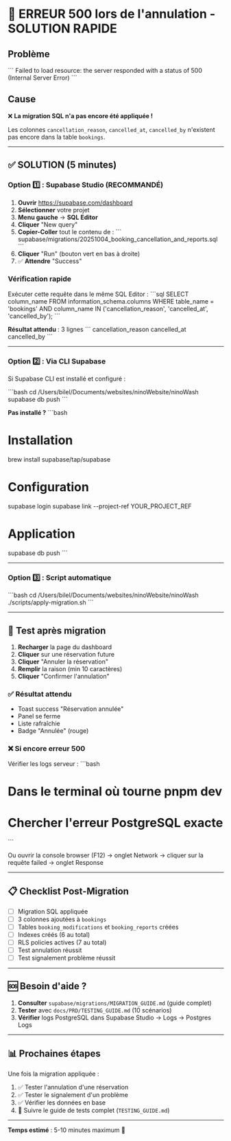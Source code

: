 # 🚨 ERREUR 500 lors de l'annulation - SOLUTION RAPIDE

## Problème
\`\`\`
Failed to load resource: the server responded with a status of 500 (Internal Server Error)
\`\`\`

## Cause
❌ **La migration SQL n'a pas encore été appliquée !**

Les colonnes `cancellation_reason`, `cancelled_at`, `cancelled_by` n'existent pas encore dans la table `bookings`.

---

## ✅ SOLUTION (5 minutes)

### Option 1️⃣ : Supabase Studio (RECOMMANDÉ)

1. **Ouvrir** https://supabase.com/dashboard
2. **Sélectionner** votre projet
3. **Menu gauche** → **SQL Editor**
4. **Cliquer** "New query"
5. **Copier-Coller** tout le contenu de :
   \`\`\`
   supabase/migrations/20251004_booking_cancellation_and_reports.sql
   \`\`\`
6. **Cliquer** "Run" (bouton vert en bas à droite)
7. ✅ **Attendre** "Success"

### Vérification rapide
Exécuter cette requête dans le même SQL Editor :
\`\`\`sql
SELECT column_name 
FROM information_schema.columns 
WHERE table_name = 'bookings' 
AND column_name IN ('cancellation_reason', 'cancelled_at', 'cancelled_by');
\`\`\`

**Résultat attendu** : 3 lignes
\`\`\`
cancellation_reason
cancelled_at
cancelled_by
\`\`\`

---

### Option 2️⃣ : Via CLI Supabase

Si Supabase CLI est installé et configuré :

\`\`\`bash
cd /Users/bilel/Documents/websites/ninoWebsite/ninoWash
supabase db push
\`\`\`

**Pas installé ?**
\`\`\`bash
# Installation
brew install supabase/tap/supabase

# Configuration
supabase login
supabase link --project-ref YOUR_PROJECT_REF

# Application
supabase db push
\`\`\`

---

### Option 3️⃣ : Script automatique

\`\`\`bash
cd /Users/bilel/Documents/websites/ninoWebsite/ninoWash
./scripts/apply-migration.sh
\`\`\`

---

## 🧪 Test après migration

1. **Recharger** la page du dashboard
2. **Cliquer** sur une réservation future
3. **Cliquer** "Annuler la réservation"
4. **Remplir** la raison (min 10 caractères)
5. **Cliquer** "Confirmer l'annulation"

### ✅ Résultat attendu
- Toast success "Réservation annulée"
- Panel se ferme
- Liste rafraîchie
- Badge "Annulée" (rouge)

### ❌ Si encore erreur 500
Vérifier les logs serveur :
\`\`\`bash
# Dans le terminal où tourne pnpm dev
# Chercher l'erreur PostgreSQL exacte
\`\`\`

Ou ouvrir la console browser (F12) → onglet Network → cliquer sur la requête failed → onglet Response

---

## 📋 Checklist Post-Migration

- [ ] Migration SQL appliquée
- [ ] 3 colonnes ajoutées à `bookings`
- [ ] Tables `booking_modifications` et `booking_reports` créées
- [ ] Indexes créés (6 au total)
- [ ] RLS policies actives (7 au total)
- [ ] Test annulation réussit
- [ ] Test signalement problème réussit

---

## 🆘 Besoin d'aide ?

1. **Consulter** `supabase/migrations/MIGRATION_GUIDE.md` (guide complet)
2. **Tester** avec `docs/PRD/TESTING_GUIDE.md` (10 scénarios)
3. **Vérifier** logs PostgreSQL dans Supabase Studio → Logs → Postgres Logs

---

## 📊 Prochaines étapes

Une fois la migration appliquée :
1. ✅ Tester l'annulation d'une réservation
2. ✅ Tester le signalement d'un problème
3. ✅ Vérifier les données en base
4. 📝 Suivre le guide de tests complet (`TESTING_GUIDE.md`)

---

**Temps estimé** : 5-10 minutes maximum 🚀
